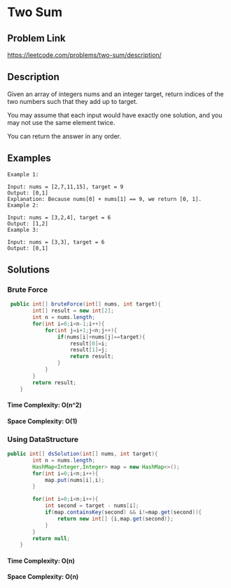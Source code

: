 
# Two Sum

## Problem Link
https://leetcode.com/problems/two-sum/description/

## Description
Given an array of integers nums and an integer target, return indices of the two numbers such that they add up to target.

You may assume that each input would have exactly one solution, and you may not use the same element twice.

You can return the answer in any order.

## Examples 
```
Example 1:

Input: nums = [2,7,11,15], target = 9
Output: [0,1]
Explanation: Because nums[0] + nums[1] == 9, we return [0, 1].
Example 2:

Input: nums = [3,2,4], target = 6
Output: [1,2]
Example 3:

Input: nums = [3,3], target = 6
Output: [0,1]
```

## Solutions

### Brute Force 
```java
 public int[] bruteForce(int[] nums, int target){
        int[] result = new int[2];
        int n = nums.length;
        for(int i=0;i<n-1;i++){
            for(int j=i+1;j<n;j++){
                if(nums[i]+nums[j]==target){
                    result[0]=i;
                    result[1]=j;
                    return result;
                }
            }
        } 
        return result;
    }
```

#### Time Complexity: O(n^2)
#### Space Complexity: O(1) 

### Using DataStructure

```java
public int[] dsSolution(int[] nums, int target){
        int n = nums.length;
        HashMap<Integer,Integer> map = new HashMap<>();
        for(int i=0;i<n;i++){
            map.put(nums[i],i);
        }

        for(int i=0;i<n;i++){
            int second = target - nums[i];
            if(map.containsKey(second) && i!=map.get(second)){
                return new int[] {i,map.get(second)};
            }
        }
        return null;
    }
```
#### Time Complexity: O(n)
#### Space Complexity: O(n)